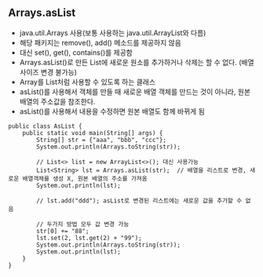 ## Arrays.asList
- java.util.Arrays 사용(보통 사용하는 java.util.ArrayList와 다름)
- 해당 패키지는 remove(), add() 메소드를 제공하지 않음
- 대신 set(), get(), contains()를 제공함
- Arrays.asList()로 만든 List에 새로운 원소를 추가하거나 삭제는 할 수 없다. (배열 사이즈 변경 불가능)
- Array를 List처럼 사용할 수 있도록 하는 클래스
- asList()를 사용해서 객체를 만들 때 새로운 배열 객체를 만드는 것이 아니라, 원본배열의 주소값을 참조한다.
- asList()를 사용해서 내용을 수정하면 원본 배열도 함께 바뀌게 됨


```
public class AsList {
    public static void main(String[] args) {
        String[] str = {"aaa", "bbb", "ccc"};
        System.out.println(Arrays.toString(str));

        // List<> list = new ArrayList<>(); 대신 사용가능
        List<String> lst = Arrays.asList(str);  // 배열을 리스트로 변경, 새로운 배열객체를 생성 X, 원본 배열의 주소를 가져옴
        System.out.println(lst);

        // lst.add("ddd"); asList로 변경된 리스트에는 새로운 값을 추가할 수 없음

        // 두가지 방법 모두 값 변경 가능
        str[0] += "88";
        lst.set(2, lst.get(2) + "99");
        System.out.println(Arrays.toString(str));
        System.out.println(lst);
    }
}
```
